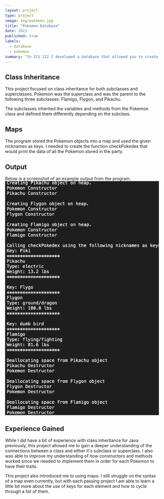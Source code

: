 ```yaml
---
layout: project
type: project
image: img/pokemon.jpg
title: "Pokemon Database"
date: 2023
published: true
labels:
  - database
  - pokemon
summary: "In ICS 212 I developed a database that allowed you to create a Pokemon object, give it a nickname and then add it to your party."
---
```


## Class Inheritance
This project focused on class inheritance for both subclasses and superclasses. Pokemon was the superclass and was the parent to the following three subclasses: Flamigo, Flygon, and Pikachu.

The subclasses inherited the variables and methods from the Pokemon class and defined them differently depending on the subclass.

## Maps
The program stored the Pokemon objects into a map and used the given nicknames as keys. I needed to create the function checkPokedex that would print the data of all the Pokemon stored in the party.

## Output
Below is a screenshot of an example output from the program.
<img class="img-fluid" src="../img/pokemondatabase.png">

## Experience Gained
While I did have a bit of experience with class inheritance for Java previously, this project allowed me to gain a deeper understanding of the connections between a class and either it's subclass or superclass. I also was able to improve my understanding of how constructors and methods worked since we needed to implement them in order for each Pokemon to have their traits.

This project also introduced me to using maps. I still struggle on the syntax of a map even currently, but with each passing project I am able to learn a little bit more about the use of keys for each element and how to cycle through a list of them.
